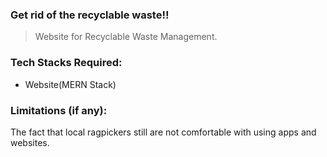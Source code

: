 
### Get rid of the recyclable waste!!

> Website for Recyclable Waste Management.

### Tech Stacks Required:

- Website(MERN Stack)

### Limitations (if any):

The fact that local ragpickers still are not comfortable with using apps and websites.

